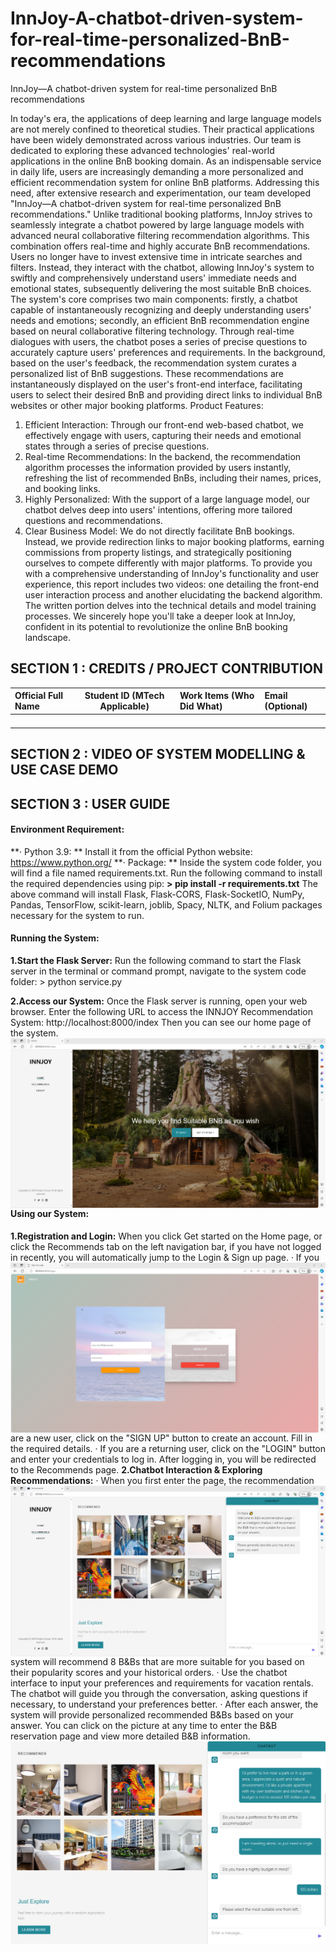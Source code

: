 # InnJoy-A-chatbot-driven-system-for-real-time-personalized-BnB-recommendations
InnJoy—A chatbot-driven system for real-time personalized BnB recommendations

In today's era, the applications of deep learning and large language models are not merely confined to theoretical studies. Their practical applications have been widely demonstrated across various industries. Our team is dedicated to exploring these advanced technologies' real-world applications in the online BnB booking domain. As an indispensable service in daily life, users are increasingly demanding a more personalized and efficient recommendation system for online BnB platforms. Addressing this need, after extensive research and experimentation, our team developed "InnJoy—A chatbot-driven system for real-time personalized BnB recommendations." 
Unlike traditional booking platforms, InnJoy strives to seamlessly integrate a chatbot powered by large language models with advanced neural collaborative filtering recommendation algorithms. This combination offers real-time and highly accurate BnB recommendations. Users no longer have to invest extensive time in intricate searches and filters. Instead, they interact with the chatbot, allowing InnJoy's system to swiftly and comprehensively understand users' immediate needs and emotional states, subsequently delivering the most suitable BnB choices. The system's core comprises two main components: firstly, a chatbot capable of instantaneously recognizing and deeply understanding users' needs and emotions; secondly, an efficient BnB recommendation engine based on neural collaborative filtering technology. Through real-time dialogues with users, the chatbot poses a series of precise questions to accurately capture users' preferences and requirements. In the background, based on the user's feedback, the recommendation system curates a personalized list of BnB suggestions. These recommendations are instantaneously displayed on the user's front-end interface, facilitating users to select their desired BnB and providing direct links to individual BnB websites or other major booking platforms. 
Product Features: 
1. Efficient Interaction: Through our front-end web-based chatbot, we effectively engage with users, capturing their needs and emotional states through a series of precise questions. 
2. Real-time Recommendations: In the backend, the recommendation algorithm processes the information provided by users instantly, refreshing the list of recommended BnBs, including their names, prices, and booking links. 
3. Highly Personalized: With the support of a large language model, our chatbot delves deep into users' intentions, offering more tailored questions and recommendations. 
4. Clear Business Model: We do not directly facilitate BnB bookings. Instead, we provide redirection links to major booking platforms, earning commissions from property listings, and strategically positioning ourselves to compete differently with major platforms. 
To provide you with a comprehensive understanding of InnJoy's functionality and user experience, this report includes two videos: one detailing the front-end user interaction process and another elucidating the backend algorithm. The written portion delves into the technical details and model training processes. 
We sincerely hope you'll take a deeper look at InnJoy, confident in its potential to revolutionize the online BnB booking landscape.

## SECTION 1 : CREDITS / PROJECT CONTRIBUTION

| Official Full Name  | Student ID (MTech Applicable)  | Work Items (Who Did What) | Email (Optional) |
| :------------ |:---------------:| :-----| :-----|
|||||
|||||
|||||
|||||

## SECTION 2 : VIDEO OF SYSTEM MODELLING & USE CASE DEMO

## SECTION 3 : USER GUIDE
#### Environment Requirement:
**· Python 3.9: **
Install it from the official Python website: https://www.python.org/
**· Package: **
Inside the system code folder, you will find a file named requirements.txt. Run the following command to install the required dependencies using pip:
**> pip install -r requirements.txt**
The above command will install Flask, Flask-CORS, Flask-SocketIO, NumPy, Pandas, TensorFlow, scikit-learn, joblib, Spacy, NLTK, and Folium packages necessary for the system to run.
#### Running the System:
**1.Start the Flask Server:**
Run the following command to start the Flask server in the terminal or command prompt, navigate to the system code folder:
	> python service.py
 
**2.Access our System:**
Once the Flask server is running, open your web browser. Enter the following URL to access the INNJOY Recommendation System: 
	http://localhost:8000/index
Then you can see our home page of the system.
<img src="./img/home.png"
     style="float: left; margin-right: 0px;" />
#### Using our System:
**1.Registration and Login:**
When you click Get started on the Home page, or click the Recommends tab on the left navigation bar, if you have not logged in recently, you will automatically jump to the Login & Sign up page.
<img src="./img/login.png"
     style="float: left; margin-right: 0px;" />
· If you are a new user, click on the "SIGN UP" button to create an account. Fill in the required details.
· If you are a returning user, click on the "LOGIN" button and enter your credentials to log in.
After logging in, you will be redirected to the Recommends page.
**2.Chatbot Interaction & Exploring Recommendations:**
<img src="./img/mainpage.png"
     style="float: left; margin-right: 0px;" />
· When you first enter the page, the recommendation system will recommend 8 B&Bs that are more suitable for you based on their popularity scores and your historical orders. 
· Use the chatbot interface to input your preferences and requirements for vacation rentals. The chatbot will guide you through the conversation, asking questions if necessary, to understand your preferences better. 
· After each answer, the system will provide personalized recommended B&Bs based on your answer. You can click on the picture at any time to enter the B&B reservation page and view more detailed B&B information.
<img src="./img/ask.png"
     style="float: left; margin-right: 0px;" />
